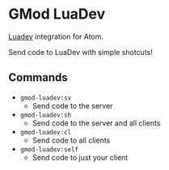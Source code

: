 # GMod LuaDev

[Luadev](github.com/noiwex/luadev) integration for Atom.

Send code to LuaDev with simple shotcuts!


## Commands

- `gmod-luadev:sv`
	- Send code to the server
- `gmod-luadev:sh`
	- Send code to the server and all clients
- `gmod-luadev:cl`
	- Send code to all clients
- `gmod-luadev:self`
	- Send code to just your client
